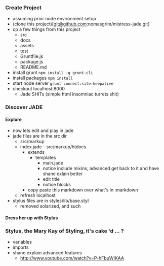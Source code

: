 ### Create Project
* assuming prior node environment setup
* (clone this project)[git@github.com:nomasgrim/mistress-jade.git]
* cp a few things from this project
	* src
	* docs
	* assets
	* test
	* Gruntfile.js
	* package.js
	* README.md
* install grunt
	<code>npm install -g grunt-cli</code>
* install packages
	<code>npm install</code>
* start node server
	<code>grunt connect:site:keepalive</code>
* checkout localhost:8000
	* Jade SHITs (simple html insomniac turrets shit)

### Discover JADE
#### Explore
* now lets edit and play in jade
* jade files are in the src dir
	* src/markup
	* index.jade - src/markup/htdocs
		* extends
			* templates
				* main.jade
				* notice include mixins, advanced get back to it and have shane exlain better
				* edit title
				* notice blocks
		* copy paste this markdown over what's in :markdown
	* refresh localhost
* stylus files are in styles/lib/base.styl
	* removed solarized, and such
#### Dress her up with Stylus

### Stylus, the Mary Kay of Styling, it's cake 'd ... ?
* variables
* imports
* shane explain advanced features
	* http://www.youtube.com/watch?v=P-hFbuWIKAA
